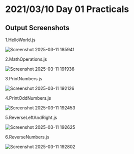 # 2021/03/10 Day 01 Practicals

  ## Output Screenshots

   1.HelloWorld.js
  
   ![Screenshot 2025-03-11 185941](https://github.com/user-attachments/assets/9abb5242-c472-47a3-a674-8ec5f1234210)

  2.MathOperations.js

   ![Screenshot 2025-03-11 191936](https://github.com/user-attachments/assets/0c4863aa-1493-43bc-865d-c65300e47c95)

  3.PrintNumbers.js

   ![Screenshot 2025-03-11 192126](https://github.com/user-attachments/assets/443f4b2b-b42a-4888-97ef-5541ad7a5fe9)

  4.PrintOddNumbers.js

   ![Screenshot 2025-03-11 192453](https://github.com/user-attachments/assets/ba86daa8-45a9-49fd-940e-b7444360743c)

 5.ReverseLeftAndRight.js

  ![Screenshot 2025-03-11 192625](https://github.com/user-attachments/assets/0bccdd63-ee82-47bb-bef5-465cabeadd41)

6.ReverseNumbers.js

  ![Screenshot 2025-03-11 192802](https://github.com/user-attachments/assets/801efad8-9ba3-4fe8-8bdc-24c5985ebd5d)


